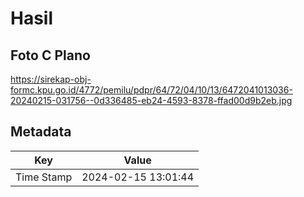 # Hasil

## Foto C Plano

https://sirekap-obj-formc.kpu.go.id/4772/pemilu/pdpr/64/72/04/10/13/6472041013036-20240215-031756--0d336485-eb24-4593-8378-ffad00d9b2eb.jpg


## Metadata

| Key        | Value               |
| ---------- | ------------------- |
| Time Stamp | 2024-02-15 13:01:44 |



